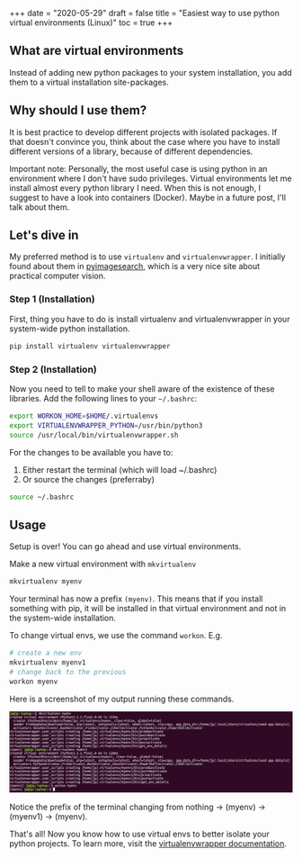+++
date = "2020-05-29"
draft = false
title = "Easiest way to use python virtual environments (Linux)"
toc = true
+++

## What are virtual environments

Instead of adding new python packages to your system installation, you add them to a virtual installation site-packages.

## Why should I use them?

It is best practice to develop different projects with isolated packages. If that doesn't convince you, think about the case where you have to install different versions of a library, because of different dependencies.

Important note: Personally, the most useful case is using python in an environment where I don't have sudo privileges. Virtual environments let me install almost every python library I need. When this is not enough, I suggest to have a look into containers (Docker). Maybe in a future post, I'll talk about them.

## Let's dive in 

My preferred method is to use `virtualenv` and `virtualenvwrapper`. I initially found about them in [pyimagesearch](https://www.pyimagesearch.com/), which is a very nice site about practical computer vision.

### Step 1 (Installation)

First, thing you have to do is install virtualenv and virtualenvwrapper in your system-wide python installation.

```python
pip install virtualenv virtualenvwrapper
``` 

### Step 2 (Installation)

Now you need to tell to make your shell aware of the existence of these libraries. Add the following lines to your `~/.bashrc`:

```bash
export WORKON_HOME=$HOME/.virtualenvs
export VIRTUALENVWRAPPER_PYTHON=/usr/bin/python3
source /usr/local/bin/virtualenvwrapper.sh
```

For the changes to be available you have to:
1. Either restart the terminal (which will load ~/.bashrc)
2. Or source the changes (preferraby)

```bash 
source ~/.bashrc
```

## Usage

Setup is over! You can go ahead and use virtual environments.

Make a new virtual environment with `mkvirtualenv`

```bash
mkvirtualenv myenv
```

Your terminal has now a prefix `(myenv)`. This means that if you install something with pip, it will be installed in that virtual environment and not in the system-wide installation. 

To change virtual envs, we use the command `workon`. E.g.
```bash
# create a new env
mkvirtualenv myenv1
# change back to the previous
workon myenv
```

Here is a screenshot of my output running these commands.

![screenshot](/blog/python-virtualenv/screenshot.png)

Notice the prefix of the terminal changing from nothing $\rightarrow$ (myenv) $\rightarrow$ (myenv1) $\rightarrow$ (myenv).

That's all! Now you know how to use virtual envs to better isolate your python projects. To learn more, visit the [virtualenvwrapper documentation](https://virtualenvwrapper.readthedocs.io/).



